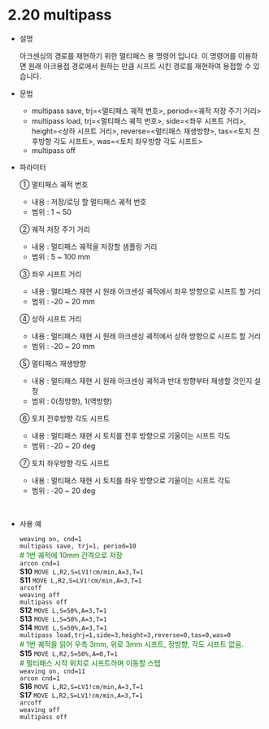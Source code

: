 ﻿# 2.20 multipass

- 설명
    
    아크센싱의 경로를 재현하기 위한 멀티패스 용 명령어 입니다. 이 명령어를 이용하면 원래 아크용접 경로에서 원하는 만큼 시프트 시킨 경로를 재현하여 용접할 수 있습니다. 


- 문법
  
    - multipass save, trj=<멀티패스 궤적 번호>, period=<궤적 저장 주기 거리>
    - multipass load, trj=<멀티패스 궤적 번호>, side=<좌우 시프트 거리>, height=<상하 시프트 거리>, reverse=<멀티패스 재생방향>, tas=<토치 전후방향 각도 시프트>, was=<토치 좌우방향 각도 시프트>
    - multipass off


- 파라미터
  
   ① 멀티패스 궤적 번호
     - 내용 : 저장/로딩 할 멀티패스 궤적 번호
     - 범위 : 1 ~ 50
   
   ② 궤적 저장 주기 거리
     - 내용 : 멀티패스 궤적을 저장할 샘플링 거리
     - 범위 : 5 ~ 100 mm

   ③ 좌우 시프트 거리
     - 내용 : 멀티패스 재현 시 원래 아크센싱 궤적에서 좌우 방향으로 시프트 할 거리
     - 범위 : -20 ~ 20 mm

   ④ 상하 시프트 거리
     - 내용 : 멀티패스 재현 시 원래 아크센싱 궤적에서 상하 방향으로 시프트 할 거리
     - 범위 : -20 ~ 20 mm
     
   ⑤ 멀티패스 재생방향
     - 내용 : 멀티패스 재현 시 원래 아크센싱 궤적과 반대 방향부터 재생할 것인지 설정
     - 범위 : 0(정방향), 1(역방향)

   
   ⑥ 토치 전후방향 각도 시프트
     - 내용 : 멀티패스 재현 시 토치를 전후 방향으로 기울이는 시프트 각도
     - 범위 : -20 ~ 20 deg

   ⑦ 토치 좌우방향 각도 시프트
     - 내용 : 멀티패스 재현 시 토치를 좌우 방향으로 기울이는 시프트 각도
     - 범위 : -20 ~ 20 deg
  
</br>  

- 사용 예
  
     ```weaving on, cnd=1```  
     ```multipass save, trj=1, period=10```  
     <span style="color: green"># 1번 궤적에 10mm 간격으로 저장  </span>  
     ```arcon cnd=1```   
**S10**  ```MOVE L,R2,S=LV1!cm/min,A=3,T=1```  
**S11**  ```MOVE L,R2,S=LV1!cm/min,A=3,T=1```  
     ```arcoff```  
     ```weaving off```  
     ```multipass off```  
**S12**  ```MOVE L,S=50%,A=3,T=1```  
**S13**  ```MOVE L,S=50%,A=3,T=1```  
**S14**  ```MOVE L,S=50%,A=3,T=1```  
     ```multipass load,trj=1,side=3,height=3,reverse=0,tas=0,was=0```  
     <span style="color: green">#  1번 궤적을 읽어 우측 3mm, 위로 3mm 시프트, 정방향, 각도 시프트 없음.  </span>  
**S15**  ```MOVE L,R2,S=50%,A=0,T=1```  
     <span style="color: green">#  멀티패스 시작 위치로 시프트하며 이동할 스텝  </span>  
     ```weaving on, cnd=11```  
     ```arcon cnd=1 ```  
**S16**  ```MOVE L,R2,S=LV1!cm/min,A=3,T=1```  
**S17**  ```MOVE L,R2,S=LV1!cm/min,A=3,T=1```  
     ```arcoff```  
     ```weaving off```  
     ```multipass off```
